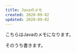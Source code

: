 ```yaml
---
title: Javaのメモ
created: 2020-09-02
updated: 2020-09-02
---
```


こちらはJavaのメモになります。

そのうち書きます。